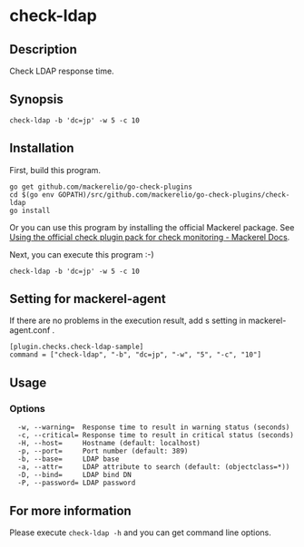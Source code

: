 # check-ldap

## Description

Check LDAP response time.

## Synopsis
```
check-ldap -b 'dc=jp' -w 5 -c 10
```

## Installation

First, build this program.

```
go get github.com/mackerelio/go-check-plugins
cd $(go env GOPATH)/src/github.com/mackerelio/go-check-plugins/check-ldap
go install
```

Or you can use this program by installing the official Mackerel package. See [Using the official check plugin pack for check monitoring - Mackerel Docs](https://mackerel.io/docs/entry/howto/mackerel-check-plugins).


Next, you can execute this program :-)

```
check-ldap -b 'dc=jp' -w 5 -c 10
```


## Setting for mackerel-agent

If there are no problems in the execution result, add s setting in mackerel-agent.conf .

```
[plugin.checks.check-ldap-sample]
command = ["check-ldap", "-b", "dc=jp", "-w", "5", "-c", "10"]
```

## Usage
### Options

```
  -w, --warning=  Response time to result in warning status (seconds)
  -c, --critical= Response time to result in critical status (seconds)
  -H, --host=     Hostname (default: localhost)
  -p, --port=     Port number (default: 389)
  -b, --base=     LDAP base
  -a, --attr=     LDAP attribute to search (default: (objectclass=*))
  -D, --bind=     LDAP bind DN
  -P, --password= LDAP password
```

## For more information

Please execute `check-ldap -h` and you can get command line options.

